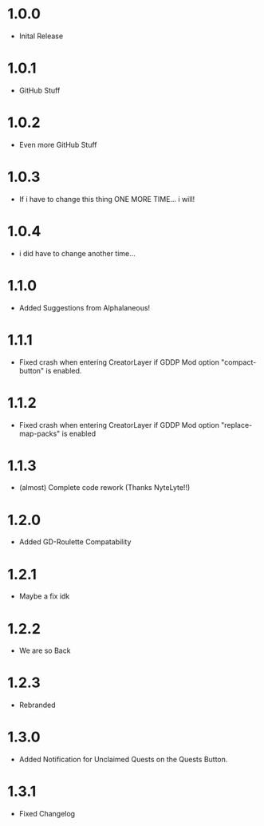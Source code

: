 # 1.0.0
- Inital Release

# 1.0.1
- GitHub Stuff

# 1.0.2
- Even more GitHub Stuff

# 1.0.3
- If i have to change this thing ONE MORE TIME... i will!

# 1.0.4
- i did have to change another time...

# 1.1.0
- Added Suggestions from Alphalaneous!

# 1.1.1
- Fixed crash when entering CreatorLayer if GDDP Mod option "compact-button" is enabled.

# 1.1.2
- Fixed crash when entering CreatorLayer if GDDP Mod option "replace-map-packs" is enabled

# 1.1.3
- (almost) Complete code rework (Thanks NyteLyte!!)

# 1.2.0
- Added GD-Roulette Compatability

# 1.2.1
- Maybe a fix idk

# 1.2.2
- We are so Back

# 1.2.3
- Rebranded

# 1.3.0
- Added Notification for Unclaimed Quests on the Quests Button.

# 1.3.1
- Fixed Changelog

